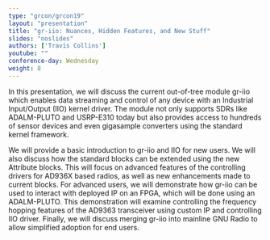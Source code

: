 ```yaml
---
type: "grcon/grcon19"
layout: "presentation"
title: "gr-iio: Nuances, Hidden Features, and New Stuff"
slides: "noslides"
authors: ['Travis Collins']
youtube: ""
conference-day: Wednesday
weight: 8
---
```

In this presentation, we will discuss the current out-of-tree module gr-iio which enables data streaming and control of any device with an Industrial Input/Output (IIO) kernel driver. The module not only supports SDRs like ADALM-PLUTO and USRP-E310 today but also provides access to hundreds of sensor devices and even gigasample converters using the standard kernel framework.
 
We will provide a basic introduction to gr-iio and IIO for new users. We will also discuss how the standard blocks can be extended using the new Attribute blocks. This will focus on advanced features of the controlling drivers for AD936X based radios, as well as new enhancements made to current blocks. For advanced users, we will demonstrate how gr-iio can be used to interact with deployed IP on an FPGA, which will be done using an ADALM-PLUTO. This demonstration will examine controlling the frequency hopping features of the AD9363 transceiver using custom IP and controlling IIO driver. Finally, we will discuss merging gr-iio into mainline GNU Radio to allow simplified adoption for end users.